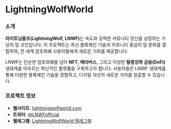 # LightningWolfWorld

### 소개

<strong>라이트닝울프(LightningWolf, LNWF)</strong>는 속도와 강력한 커뮤니티 정신을 상징하는 가상의 밈 코인입니다. 이 프로젝트는 최신 블록체인 기술과 커뮤니티 중심의 밈 문화를 결합하여, 전 세계 암호화폐 사용자들에게 새로운 기회를 제공합니다.

LNWF는 단순한 암호화폐를 넘어 **NFT, 메타버스**, 그리고 다양한 **탈중앙화 금융(DeFi)** 생태계를 아우르는 혁신적인 플랫폼을 구축하고자 합니다. 사용자들은 LNWF 생태계를 통해 다양한 블록체인 기술을 경험하고, 디지털 자산의 새로운 가치를 창출할 수 있습니다.

### 프로젝트 정보
- **웹사이트**: [lightningwolfworld.com](https://lightningwolfworld.com)
- **트위터**: [@LNWFofficial](https://x.com/LNWFofficial)
- **텔레그램**: [LightningWolfWorld 텔레그램](https://t.me/lightwolfofficial)
